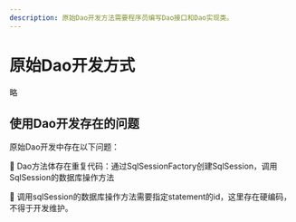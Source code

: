 ```yaml
---
description: 原始Dao开发方法需要程序员编写Dao接口和Dao实现类。
---
```


# 原始Dao开发方式

略



## 使用Dao开发存在的问题

原始Dao开发中存在以下问题： 

 Dao方法体存在重复代码：通过SqlSessionFactory创建SqlSession，调用SqlSession的数据库操作方法

 调用sqlSession的数据库操作方法需要指定statement的id，这里存在硬编码，不得于开发维护。

